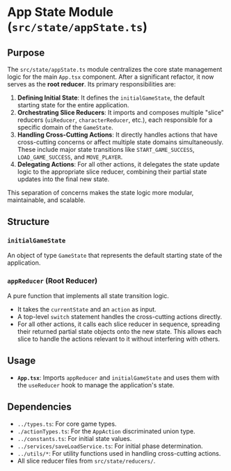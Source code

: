 
# App State Module (`src/state/appState.ts`)

## Purpose

The `src/state/appState.ts` module centralizes the core state management logic for the main `App.tsx` component. After a significant refactor, it now serves as the **root reducer**. Its primary responsibilities are:

1.  **Defining Initial State**: It defines the `initialGameState`, the default starting state for the entire application.
2.  **Orchestrating Slice Reducers**: It imports and composes multiple "slice" reducers (`uiReducer`, `characterReducer`, etc.), each responsible for a specific domain of the `GameState`.
3.  **Handling Cross-Cutting Actions**: It directly handles actions that have cross-cutting concerns or affect multiple state domains simultaneously. These include major state transitions like `START_GAME_SUCCESS`, `LOAD_GAME_SUCCESS`, and `MOVE_PLAYER`.
4.  **Delegating Actions**: For all other actions, it delegates the state update logic to the appropriate slice reducer, combining their partial state updates into the final new state.

This separation of concerns makes the state logic more modular, maintainable, and scalable.

## Structure

### `initialGameState`
An object of type `GameState` that represents the default starting state of the application.

### `appReducer` (Root Reducer)
A pure function that implements all state transition logic.
*   It takes the `currentState` and an `action` as input.
*   A top-level `switch` statement handles the cross-cutting actions directly.
*   For all other actions, it calls each slice reducer in sequence, spreading their returned partial state objects onto the new state. This allows each slice to handle the actions relevant to it without interfering with others.

## Usage

*   **`App.tsx`**: Imports `appReducer` and `initialGameState` and uses them with the `useReducer` hook to manage the application's state.

## Dependencies
*   `../types.ts`: For core game types.
*   `./actionTypes.ts`: For the `AppAction` discriminated union type.
*   `../constants.ts`: For initial state values.
*   `../services/saveLoadService.ts`: For initial phase determination.
*   `../utils/*`: For utility functions used in handling cross-cutting actions.
*   All slice reducer files from `src/state/reducers/`.

